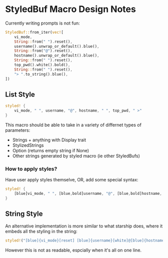 
# StyledBuf Macro Design Notes

Currently writing prompts is not fun:
```rust
StyledBuf::from_iter(vec![
    vi_mode,
    String::from(" ").reset(),
    username().unwrap_or_default().blue(),
    String::from("@").reset(),
    hostname().unwrap_or_default().blue(),
    String::from(" ").reset(),
    top_pwd().white().bold(),
    String::from(" ").reset(),
    "> ".to_string().blue(),
])
```

## List Style

```rust
styled! {
    vi_mode, " ", username, "@", hostname, " ", top_pwd, " >"
}
```

This macro should be able to take in a variety of differnet types of parameters:
- Strings + anything with Display trait
- StylizedStrings
- Option (returns empty string if None)
- Other strings generated by styled macro (ie other StyledBufs)

### How to apply styles?

Have user apply styles themselve, OR, add some special syntax:
```rust
styled! {
    [blue]vi_mode, " ", [blue,bold]username, "@", [blue,bold]hostname, " ", top_pwd, " >"
}
```

## String Style

An alternative implementation is more similar to what starship does, where it embeds all the styling in the string:
```rust
styled!("[blue]{vi_mode}[reset] [blue]{username}[white]@[blue]{hostname} {top_pwd} >")
```
However this is not as readable, espcially when it's all on one line.

